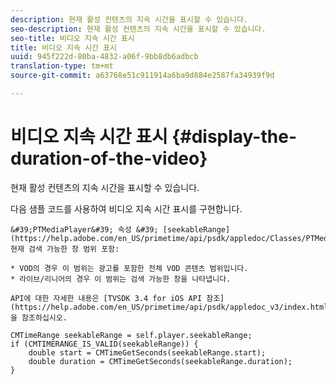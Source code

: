 ```yaml
---
description: 현재 활성 컨텐츠의 지속 시간을 표시할 수 있습니다.
seo-description: 현재 활성 컨텐츠의 지속 시간을 표시할 수 있습니다.
seo-title: 비디오 지속 시간 표시
title: 비디오 지속 시간 표시
uuid: 945f222d-80ba-4832-a06f-9bb8db6adbcb
translation-type: tm+mt
source-git-commit: a63768e51c911914a6ba9d884e2587fa34939f9d

---
```



# 비디오 지속 시간 표시 {#display-the-duration-of-the-video}

현재 활성 컨텐츠의 지속 시간을 표시할 수 있습니다.

다음 샘플 코드를 사용하여 비디오 지속 시간 표시를 구현합니다.

    &#39;PTMediaPlayer&#39; 속성 &#39; [seekableRange](https://help.adobe.com/en_US/primetime/api/psdk/appledoc/Classes/PTMediaPlayer.html#//api/name/seekableRange)&#39;, 현재 검색 가능한 창 범위 포함:
    
    * VOD의 경우 이 범위는 광고를 포함한 전체 VOD 콘텐츠 범위입니다.
    * 라이브/리니어의 경우 이 범위는 검색 가능한 창을 나타냅니다.
    
    API에 대한 자세한 내용은 [TVSDK 3.4 for iOS API 참조](https://help.adobe.com/en_US/primetime/api/psdk/appledoc_v3/index.html)을 참조하십시오.

<!--<a id="example_A153BE3AC03F43C6BF3A156316A08CD3"></a>-->

```
CMTimeRange seekableRange = self.player.seekableRange;  
if (CMTIMERANGE_IS_VALID(seekableRange)) { 
    double start = CMTimeGetSeconds(seekableRange.start);  
    double duration = CMTimeGetSeconds(seekableRange.duration); 
}
```
